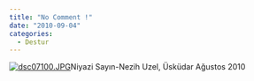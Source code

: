 ```yaml
---
title: "No Comment !"
date: "2010-09-04"
categories: 
  - Destur
---
```


[![dsc07100.JPG](/uploads/2010/09/dsc07100.jpg)](/uploads/2010/09/dsc07100.jpg "dsc07100.JPG")Niyazi Sayın-Nezih Uzel, Üsküdar Ağustos 2010
